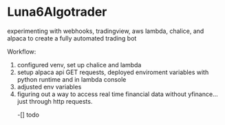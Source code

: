 # Luna6Algotrader

<p> experimenting with webhooks, tradingview, aws lambda, chalice, and alpaca to create a fully automated trading bot </p>

Workflow:
<ol> 
  <li> configured venv, set up chalice and lambda </li>
  <li> setup alpaca api GET requests, deployed enviroment variables with python runtime and in lambda console </li>
  <li> adjusted env variables </li>
  <li> figuring out a way to access real time financial data without yfinance... just through http requests. </li>

-[] todo
